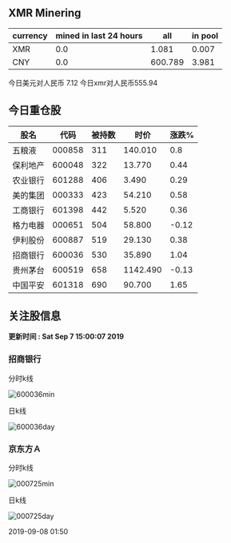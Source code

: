 ## XMR Minering

|currency|mined in last 24 hours|all|in pool|
|---|---|---|---|
|XMR|0.0|1.081|0.007|
|CNY|0.0|600.789|3.981|

今日美元对人民币 7.12	今日xmr对人民币555.94


## 今日重仓股 

|股名|代码|被持数|时价|涨跌%|
|---|---|---|---|---|
|五粮液|000858|311|140.010|0.8|
|保利地产|600048|322|13.770|0.44|
|农业银行|601288|406|3.490|0.29|
|美的集团|000333|423|54.210|0.58|
|工商银行|601398|442|5.520|0.36|
|格力电器|000651|504|58.800|-0.12|
|伊利股份|600887|519|29.130|0.38|
|招商银行|600036|530|35.890|1.04|
|贵州茅台|600519|658|1142.490|-0.13|
|中国平安|601318|690|90.700|1.65|

## 关注股信息
**更新时间 : Sat Sep  7 15:00:07 2019**
### 招商银行 
分时k线

![600036min](http://image.sinajs.cn/newchart/min/n/sh600036.gif)

日k线

![600036day](http://image.sinajs.cn/newchart/daily/n/sh600036.gif)

### 京东方Ａ 
分时k线

![000725min](http://image.sinajs.cn/newchart/min/n/sz000725.gif)

日k线

![000725day](http://image.sinajs.cn/newchart/daily/n/sz000725.gif)

2019-09-08 01:50